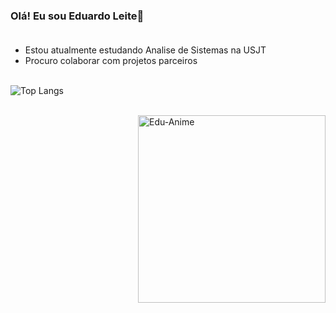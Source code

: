 ### Olá! Eu sou Eduardo Leite👋<br> <br>
- Estou atualmente estudando Analise de Sistemas na USJT
- Procuro colaborar com projetos parceiros <br> <br>

![Top Langs](https://github-readme-stats.vercel.app/api/top-langs/?username=Edbussl&layout=pie&theme=graywhite)

<div style="display: inline_block"><br>

 <!-- LINGUAGENS:
<img align="center" alt="Rafa-Python" height="30" width="40" src="https://raw.githubusercontent.com/devicons/devicon/master/icons/python/python-original.svg">
<img align="center" alt="Rafa-HTML" height="30" width="40" src="https://raw.githubusercontent.com/devicons/devicon/master/icons/html5/html5-original.svg">
<img align="center" alt="Rafa-CSS" height="30" width="40" src="https://raw.githubusercontent.com/devicons/devicon/master/icons/css3/css3-original.svg"> -->

<img align="right" alt="Edu-Anime" height="300" width="300" src="https://cdn.picrew.me/shareImg/org/202403/13338_eeE0TQoQ.png" alt="Eduardo Animezinho">

<!-- GATO <img height="100" src="https://cdn.pixabay.com/photo/2017/09/01/00/15/png-2702691_1280.png" alt="your-image-description" style="border: 2px solid  gray;"> -->

<background-image src="https://static.vecteezy.com/system/resources/thumbnails/011/792/321/small/corner-border-page-border-free-png.png" alt="fundo" > 

</div>
